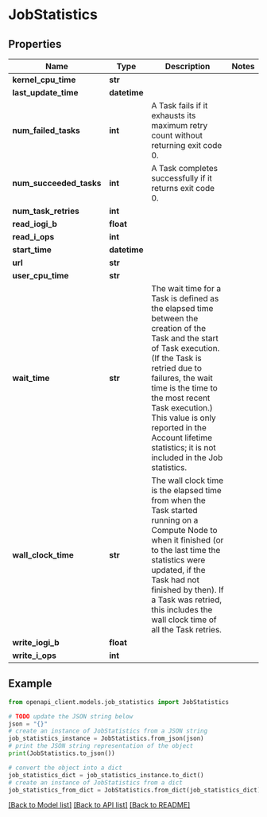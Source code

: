 # JobStatistics


## Properties

Name | Type | Description | Notes
------------ | ------------- | ------------- | -------------
**kernel_cpu_time** | **str** |  | 
**last_update_time** | **datetime** |  | 
**num_failed_tasks** | **int** | A Task fails if it exhausts its maximum retry count without returning exit code 0. | 
**num_succeeded_tasks** | **int** | A Task completes successfully if it returns exit code 0. | 
**num_task_retries** | **int** |  | 
**read_iogi_b** | **float** |  | 
**read_i_ops** | **int** |  | 
**start_time** | **datetime** |  | 
**url** | **str** |  | 
**user_cpu_time** | **str** |  | 
**wait_time** | **str** | The wait time for a Task is defined as the elapsed time between the creation of the Task and the start of Task execution. (If the Task is retried due to failures, the wait time is the time to the most recent Task execution.) This value is only reported in the Account lifetime statistics; it is not included in the Job statistics. | 
**wall_clock_time** | **str** |  The wall clock time is the elapsed time from when the Task started running on a Compute Node to when it finished (or to the last time the statistics were updated, if the Task had not finished by then). If a Task was retried, this includes the wall clock time of all the Task retries. | 
**write_iogi_b** | **float** |  | 
**write_i_ops** | **int** |  | 

## Example

```python
from openapi_client.models.job_statistics import JobStatistics

# TODO update the JSON string below
json = "{}"
# create an instance of JobStatistics from a JSON string
job_statistics_instance = JobStatistics.from_json(json)
# print the JSON string representation of the object
print(JobStatistics.to_json())

# convert the object into a dict
job_statistics_dict = job_statistics_instance.to_dict()
# create an instance of JobStatistics from a dict
job_statistics_from_dict = JobStatistics.from_dict(job_statistics_dict)
```
[[Back to Model list]](../README.md#documentation-for-models) [[Back to API list]](../README.md#documentation-for-api-endpoints) [[Back to README]](../README.md)


